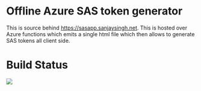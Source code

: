 # Offline Azure SAS token generator
This is source behind https://sasapp.sanjaysingh.net. This is hosted over Azure functions which emits a single html file which then allows to generate SAS tokens all client side.

# Build Status 
![](https://sanjaysingh.visualstudio.com/_apis/public/build/definitions/ceda584c-5395-4f98-b7e0-ab6da5c8a19a/5/badge)
